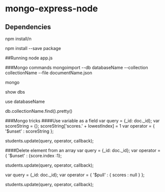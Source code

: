 # mongo-express-node

## Dependencies
npm install/n

npm install --save package

##Running 
node app.js

###Mongo commands
mongoimport --db databaseName --collection collectionName --file documentName.json

mongo

show dbs

use databaseName

db.collectionName.find().pretty()

###Mongo tricks
####Use variable as a field
var query = {_id: doc._id};
var scoreString = {};
scoreString['scores.' + lowestIndex] = 1
var operator = { '$unset' : scoreString };

students.update(query, operator, callback);

####Delete element from an array
var query = {_id: doc._id};
var operator = { '$unset' : {score.index :1};

students.update(query, operator, callback);

var query = {_id: doc._id};
var operator = { '$pull' : { scores : null } };

students.update(query, operator, callback);


